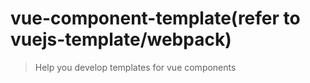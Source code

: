# vue-component-template(refer to vuejs-template/webpack)

> Help you develop templates for vue components

